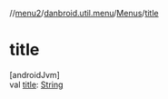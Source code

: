 //[menu2](../../../index.md)/[danbroid.util.menu](../index.md)/[Menus](index.md)/[title](title.md)

# title

[androidJvm]\
val [title](title.md): [String](https://kotlinlang.org/api/latest/jvm/stdlib/kotlin/-string/index.html)
